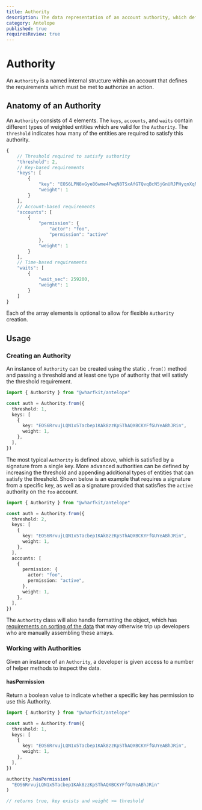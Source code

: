 ```yaml
---
title: Authority
description: The data representation of an account authority, which defines a collection of keys and accounts alongside a threshold to authorize actions.
category: Antelope
published: true
requiresReview: true
---
```


# Authority

An `Authority` is a named internal structure within an account that defines the requirements which must be met to authorize an action.

## Anatomy of an Authority

An `Authority` consists of 4 elements. The `keys`, `accounts`, and `waits` contain different types of weighted entities which are valid for the `Authority`. The `threshold` indicates how many of the entities are required to satisfy this authority.

```ts
{
    // Threshold required to satisfy authority
    "threshold": 2,
    // Key-based requirements
    "keys": [
        {
            "key": "EOS6LPN8xGye86wme4PwqN8TSxAfGTQvqBcN5jGnURJPHyqnXqNAR",
            "weight": 1
        }
    ],
    // Account-based requirements
    "accounts": [
        {
            "permission": {
                "actor": "foo",
                "permission": "active"
            },
            "weight": 1
        }
    ],
    // Time-based requirements
    "waits": [
        {
            "wait_sec": 259200,
            "weight": 1
        }
    ]
}
```

Each of the array elements is optional to allow for flexible `Authority` creation.

## Usage

### Creating an Authority

An instance of `Authority` can be created using the static `.from()` method and passing a threshold and at least one type of authority that will satisfy the threshold requirement.

```ts
import { Authority } from "@wharfkit/antelope"

const auth = Authority.from({
  threshold: 1,
  keys: [
    {
      key: "EOS6RrvujLQN1x5Tacbep1KAk8zzKpSThAQXBCKYFfGUYeABhJRin",
      weight: 1,
    },
  ],
})
```

The most typical `Authority` is defined above, which is satisfied by a signature from a single key. More advanced authorities can be defined by increasing the threshold and appending additional types of entities that can satisfy the threshold. Shown below is an example that requires a signature from a specific key, as well as a signature provided that satisfies the `active` authority on the `foo` account.

```ts
import { Authority } from "@wharfkit/antelope"

const auth = Authority.from({
  threshold: 2,
  keys: [
    {
      key: "EOS6RrvujLQN1x5Tacbep1KAk8zzKpSThAQXBCKYFfGUYeABhJRin",
      weight: 1,
    },
  ],
  accounts: [
    {
      permission: {
        actor: "foo",
        permission: "active",
      },
      weight: 1,
    },
  ],
})
```

The `Authority` class will also handle formatting the object, which has [requirements on sorting of the data](https://github.com/wharfkit/antelope/blob/master/src/chain/authority.ts#L94-L102) that may otherwise trip up developers who are manually assembling these arrays.

### Working with Authorities

Given an instance of an `Authority`, a developer is given access to a number of helper methods to inspect the data.

#### hasPermission

Return a boolean value to indicate whether a specific key has permission to use this Authority.

```ts
import { Authority } from "@wharfkit/antelope"

const auth = Authority.from({
  threshold: 1,
  keys: [
    {
      key: "EOS6RrvujLQN1x5Tacbep1KAk8zzKpSThAQXBCKYFfGUYeABhJRin",
      weight: 1,
    },
  ],
})

authority.hasPermission(
  "EOS6RrvujLQN1x5Tacbep1KAk8zzKpSThAQXBCKYFfGUYeABhJRin"
)

// returns true, key exists and weight >= threshold
```
